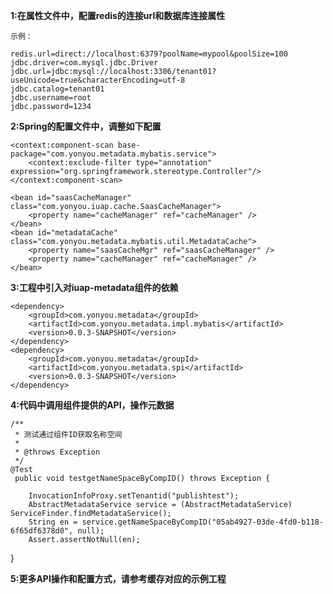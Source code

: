 **1:在属性文件中，配置redis的连接url和数据库连接属性**

	示例：
	
	redis.url=direct://localhost:6379?poolName=mypool&poolSize=100
	jdbc.driver=com.mysql.jdbc.Driver
	jdbc.url=jdbc:mysql://localhost:3306/tenant01?useUnicode=true&characterEncoding=utf-8
	jdbc.catalog=tenant01
	jdbc.username=root
	jdbc.password=1234

	

**2:Spring的配置文件中，调整如下配置**

	
	<context:component-scan base-package="com.yonyou.metadata.mybatis.service">
		<context:exclude-filter type="annotation" expression="org.springframework.stereotype.Controller"/>
	</context:component-scan>

	<bean id="saasCacheManager" class="com.yonyou.iuap.cache.SaasCacheManager">
		<property name="cacheManager" ref="cacheManager" />
	</bean>
	<bean id="metadataCache" class="com.yonyou.metadata.mybatis.util.MetadataCache">
		<property name="saasCacheMgr" ref="saasCacheManager" />
		<property name="cacheManager" ref="cacheManager" />
	</bean>	

**3:工程中引入对iuap-metadata组件的依赖**

	<dependency>
		<groupId>com.yonyou.metadata</groupId>
		<artifactId>com.yonyou.metadata.impl.mybatis</artifactId>
		<version>0.0.3-SNAPSHOT</version>
	</dependency>
	<dependency>
		<groupId>com.yonyou.metadata</groupId>
		<artifactId>com.yonyou.metadata.spi</artifactId>
		<version>0.0.3-SNAPSHOT</version>
	</dependency>	

**4:代码中调用组件提供的API，操作元数据**

	/**
	 * 测试通过组件ID获取名称空间
	 * 
	 * @throws Exception
	 */
	@Test
	 public void testgetNameSpaceByCompID() throws Exception {

    	InvocationInfoProxy.setTenantid("publishtest");
   		AbstractMetadataService service = (AbstractMetadataService) ServiceFinder.findMetadataService();
   		String en = service.getNameSpaceByCompID("05ab4927-03de-4fd0-b118-6f65df6378d0", null);
   		Assert.assertNotNull(en);

  }

**5:更多API操作和配置方式，请参考缓存对应的示例工程**